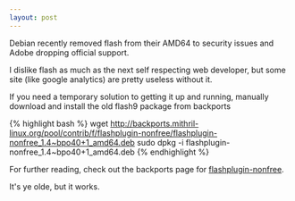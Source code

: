 ```yaml
---
layout: post
---
```

Debian recently removed flash from their AMD64 to security issues and Adobe
dropping official support.

I dislike flash as much as the next self respecting web developer, but some
site (like google analytics) are pretty useless without it.

If you need a temporary solution to getting it up and running, manually download and install the old flash9 package from backports

{% highlight bash %}
    wget http://backports.mithril-linux.org/pool/contrib/f/flashplugin-nonfree/flashplugin-nonfree_1.4~bpo40+1_amd64.deb
    sudo dpkg -i flashplugin-nonfree_1.4~bpo40+1_amd64.deb
{% endhighlight %}

For further reading, check out the backports page for [flashplugin-nonfree](http://packages.debian.org/etch-backports/flashplugin-nonfree).

It's ye olde, but it works.

